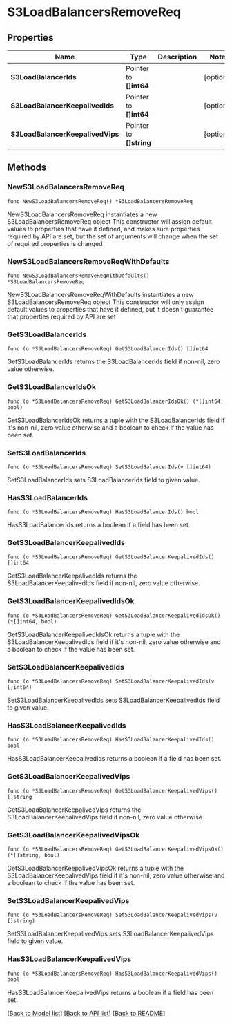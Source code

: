 # S3LoadBalancersRemoveReq

## Properties

Name | Type | Description | Notes
------------ | ------------- | ------------- | -------------
**S3LoadBalancerIds** | Pointer to **[]int64** |  | [optional] 
**S3LoadBalancerKeepalivedIds** | Pointer to **[]int64** |  | [optional] 
**S3LoadBalancerKeepalivedVips** | Pointer to **[]string** |  | [optional] 

## Methods

### NewS3LoadBalancersRemoveReq

`func NewS3LoadBalancersRemoveReq() *S3LoadBalancersRemoveReq`

NewS3LoadBalancersRemoveReq instantiates a new S3LoadBalancersRemoveReq object
This constructor will assign default values to properties that have it defined,
and makes sure properties required by API are set, but the set of arguments
will change when the set of required properties is changed

### NewS3LoadBalancersRemoveReqWithDefaults

`func NewS3LoadBalancersRemoveReqWithDefaults() *S3LoadBalancersRemoveReq`

NewS3LoadBalancersRemoveReqWithDefaults instantiates a new S3LoadBalancersRemoveReq object
This constructor will only assign default values to properties that have it defined,
but it doesn't guarantee that properties required by API are set

### GetS3LoadBalancerIds

`func (o *S3LoadBalancersRemoveReq) GetS3LoadBalancerIds() []int64`

GetS3LoadBalancerIds returns the S3LoadBalancerIds field if non-nil, zero value otherwise.

### GetS3LoadBalancerIdsOk

`func (o *S3LoadBalancersRemoveReq) GetS3LoadBalancerIdsOk() (*[]int64, bool)`

GetS3LoadBalancerIdsOk returns a tuple with the S3LoadBalancerIds field if it's non-nil, zero value otherwise
and a boolean to check if the value has been set.

### SetS3LoadBalancerIds

`func (o *S3LoadBalancersRemoveReq) SetS3LoadBalancerIds(v []int64)`

SetS3LoadBalancerIds sets S3LoadBalancerIds field to given value.

### HasS3LoadBalancerIds

`func (o *S3LoadBalancersRemoveReq) HasS3LoadBalancerIds() bool`

HasS3LoadBalancerIds returns a boolean if a field has been set.

### GetS3LoadBalancerKeepalivedIds

`func (o *S3LoadBalancersRemoveReq) GetS3LoadBalancerKeepalivedIds() []int64`

GetS3LoadBalancerKeepalivedIds returns the S3LoadBalancerKeepalivedIds field if non-nil, zero value otherwise.

### GetS3LoadBalancerKeepalivedIdsOk

`func (o *S3LoadBalancersRemoveReq) GetS3LoadBalancerKeepalivedIdsOk() (*[]int64, bool)`

GetS3LoadBalancerKeepalivedIdsOk returns a tuple with the S3LoadBalancerKeepalivedIds field if it's non-nil, zero value otherwise
and a boolean to check if the value has been set.

### SetS3LoadBalancerKeepalivedIds

`func (o *S3LoadBalancersRemoveReq) SetS3LoadBalancerKeepalivedIds(v []int64)`

SetS3LoadBalancerKeepalivedIds sets S3LoadBalancerKeepalivedIds field to given value.

### HasS3LoadBalancerKeepalivedIds

`func (o *S3LoadBalancersRemoveReq) HasS3LoadBalancerKeepalivedIds() bool`

HasS3LoadBalancerKeepalivedIds returns a boolean if a field has been set.

### GetS3LoadBalancerKeepalivedVips

`func (o *S3LoadBalancersRemoveReq) GetS3LoadBalancerKeepalivedVips() []string`

GetS3LoadBalancerKeepalivedVips returns the S3LoadBalancerKeepalivedVips field if non-nil, zero value otherwise.

### GetS3LoadBalancerKeepalivedVipsOk

`func (o *S3LoadBalancersRemoveReq) GetS3LoadBalancerKeepalivedVipsOk() (*[]string, bool)`

GetS3LoadBalancerKeepalivedVipsOk returns a tuple with the S3LoadBalancerKeepalivedVips field if it's non-nil, zero value otherwise
and a boolean to check if the value has been set.

### SetS3LoadBalancerKeepalivedVips

`func (o *S3LoadBalancersRemoveReq) SetS3LoadBalancerKeepalivedVips(v []string)`

SetS3LoadBalancerKeepalivedVips sets S3LoadBalancerKeepalivedVips field to given value.

### HasS3LoadBalancerKeepalivedVips

`func (o *S3LoadBalancersRemoveReq) HasS3LoadBalancerKeepalivedVips() bool`

HasS3LoadBalancerKeepalivedVips returns a boolean if a field has been set.


[[Back to Model list]](../README.md#documentation-for-models) [[Back to API list]](../README.md#documentation-for-api-endpoints) [[Back to README]](../README.md)


